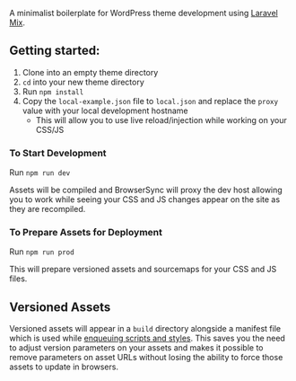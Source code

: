 A minimalist boilerplate for WordPress theme development using [Laravel Mix](https://laravel.com/docs/5.8/mix).

## Getting started:

1. Clone into an empty theme directory
1. `cd` into your new theme directory
1. Run `npm install`
1. Copy the `local-example.json` file to `local.json` and replace the `proxy` value with your local development hostname
   - This will allow you to use live reload/injection while working on your CSS/JS
  
### To Start Development

Run `npm run dev`

Assets will be compiled and BrowserSync will proxy the dev host allowing you to work while seeing your CSS and JS 
changes appear on the site as they are recompiled.  

### To Prepare Assets for Deployment

Run `npm run prod`

This will prepare versioned assets and sourcemaps for your CSS and JS files. 

## Versioned Assets

Versioned assets will appear in a `build` directory alongside a manifest file which is used while 
[enqueuing scripts and styles](https://github.com/mishterk/wp-laravel-mix-theme-boilerplate/blob/master/includes/scripts-and-styles.php).
This saves you the need to adjust version parameters on your assets and makes it possible to remove parameters on 
asset URLs without losing the ability to force those assets to update in browsers.

